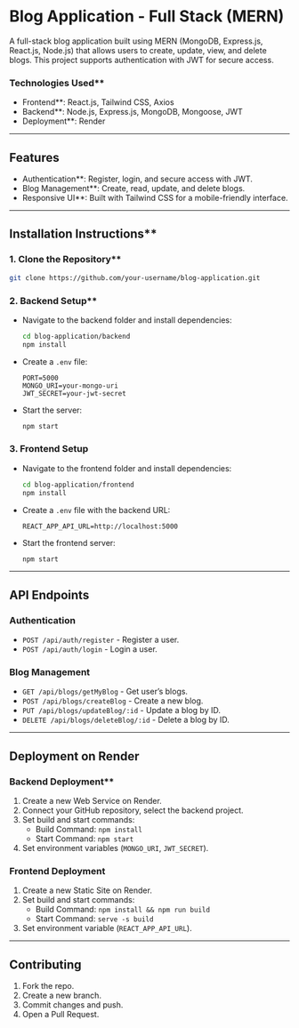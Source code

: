 
# Blog Application - Full Stack (MERN)

A full-stack blog application built using MERN (MongoDB, Express.js, React.js, Node.js) that allows users to create, update, view, and delete blogs. This project supports authentication with JWT for secure access.

### Technologies Used**
- Frontend**: React.js, Tailwind CSS, Axios
- Backend**: Node.js, Express.js, MongoDB, Mongoose, JWT
- Deployment**: Render

---

## Features
- Authentication**: Register, login, and secure access with JWT.
- Blog Management**: Create, read, update, and delete blogs.
- Responsive UI**: Built with Tailwind CSS for a mobile-friendly interface.

---

## Installation Instructions**

### 1. Clone the Repository**
```bash
git clone https://github.com/your-username/blog-application.git
```

### 2. Backend Setup**
- Navigate to the backend folder and install dependencies:
  ```bash
  cd blog-application/backend
  npm install
  ```
- Create a `.env` file:
  ```plaintext
  PORT=5000
  MONGO_URI=your-mongo-uri
  JWT_SECRET=your-jwt-secret
  ```
- Start the server:
  ```bash
  npm start
  ```

### 3. Frontend Setup
- Navigate to the frontend folder and install dependencies:
  ```bash
  cd blog-application/frontend
  npm install
  ```
- Create a `.env` file with the backend URL:
  ```plaintext
  REACT_APP_API_URL=http://localhost:5000
  ```
- Start the frontend server:
  ```bash
  npm start
  ```

---

## API Endpoints

### Authentication
- `POST /api/auth/register` - Register a user.
- `POST /api/auth/login` - Login a user.

### Blog Management
- `GET /api/blogs/getMyBlog` - Get user’s blogs.
- `POST /api/blogs/createBlog` - Create a new blog.
- `PUT /api/blogs/updateBlog/:id` - Update a blog by ID.
- `DELETE /api/blogs/deleteBlog/:id` - Delete a blog by ID.

---

## Deployment on Render

### Backend Deployment**
1. Create a new Web Service on Render.
2. Connect your GitHub repository, select the backend project.
3. Set build and start commands:
   - Build Command: `npm install`
   - Start Command: `npm start`
4. Set environment variables (`MONGO_URI`, `JWT_SECRET`).

### Frontend Deployment
1. Create a new Static Site on Render.
2. Set build and start commands:
   - Build Command: `npm install && npm run build`
   - Start Command: `serve -s build`
3. Set environment variable (`REACT_APP_API_URL`).

---

## Contributing
1. Fork the repo.
2. Create a new branch.
3. Commit changes and push.
4. Open a Pull Request.

